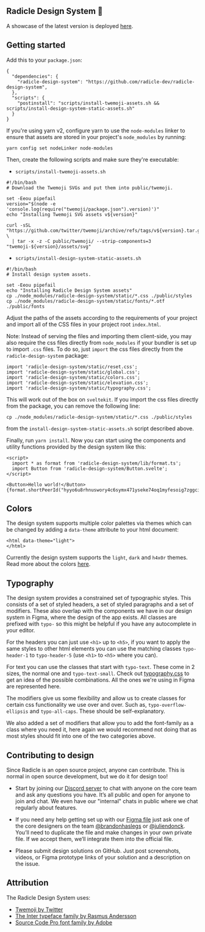 ## Radicle Design System 🎨

A showcase of the latest version is deployed [here][dp].

## Getting started

Add this to your `package.json`:
```
{
  "dependencies": {
    "radicle-design-system": "https://github.com/radicle-dev/radicle-design-system",
  },
  "scripts": {
    "postinstall": "scripts/install-twemoji-assets.sh && scripts/install-design-system-static-assets.sh"
  }
}
```

If you're using yarn v2, configure yarn to use the `node-modules` linker to
ensure that assets are stored in your project's `node_modules` by running:

```
yarn config set nodeLinker node-modules
```

Then, create the following scripts and make sure they're executable:

- `scripts/install-twemoji-assets.sh`
```
#!/bin/bash
# Download the Twemoji SVGs and put them into public/twemoji.

set -Eeou pipefail
version="$(node -e 'console.log(require("twemoji/package.json").version)')"
echo "Installing Twemoji SVG assets v${version}"

curl -sSL "https://github.com/twitter/twemoji/archive/refs/tags/v${version}.tar.gz" \
  | tar -x -z -C public/twemoji/ --strip-components=3 "twemoji-${version}/assets/svg"
```

- `scripts/install-design-system-static-assets.sh`
```
#!/bin/bash
# Install design system assets.

set -Eeou pipefail
echo "Installing Radicle Design System assets"
cp ./node_modules/radicle-design-system/static/*.css ./public/styles
cp ./node_modules/radicle-design-system/static/fonts/*.otf ./public/fonts
```

Adjust the paths of the assets according to the requirements of your project
and import all of the CSS files in your project root `index.html`.

Note: Instead of serving the files and importing them client-side, you may also
require the css files directly from `node_modules` if your bundler is set up to
import `.css` files. To do so, just `import` the css files directly from the
`radicle-design-system` package:

```
import 'radicle-design-system/static/reset.css';
import 'radicle-design-system/static/global.css';
import 'radicle-design-system/static/colors.css';
import 'radicle-design-system/static/elevation.css';
import 'radicle-design-system/static/typography.css';
```

This will work out of the box on `sveltekit`. If you import the css files
directly from the package, you can remove the following line:
```
cp ./node_modules/radicle-design-system/static/*.css ./public/styles
```
from the `install-design-system-static-assets.sh` script described above.

Finally, run `yarn install`. Now you can start using the components and
utility functions provided by the design system like this:

```
<script>
  import * as format from 'radicle-design-system/lib/format.ts';
  import Button from 'radicle-design-system/Button.svelte';
</script>

<Button>Hello world!</Button>
{format.shortPeerId("hyyo6u8rhnuswory4c6symx471yseke74oq1myfesoig7zggcixejy")}
```


## Colors

The design system supports multiple color palettes via themes which can be
changed by adding a `data-theme` attribute to your html document:
```
<html data-theme="light">
</html>
```

Currently the design system supports the `light`, `dark` and `h4x0r` themes.
Read more about the colors [here][cs].


## Typography

The design system provides a constrained set of typographic styles. This
consists of a set of styled headers, a set of styled paragraphs and a set of
modifiers. These also overlap with the components we have in our design system
in Figma, where the design of the app exists. All classes are prefixed with
`typo-` so this might be helpful if you have any autocomplete in your editor.

For the headers you can just use `<h1>` up to `<h5>`, if you want to apply the
same styles to other html elements you can use the matching classes
`typo-header-1` to `typo-header-5` (use `<h1>` to `<h5>` where you can).

For text you can use the classes that start with `typo-text`. These come in
2 sizes, the normal one and `typo-text-small`. Check out
[typography.css][ty] to get an idea of the possible
combinations. All the ones we're using in Figma are represented here.

The modifiers give us some flexibility and allow us to create classes for
certain css functionality we use over and over. Such as,
`typo-overflow-ellipsis` and `typo-all-caps`. These should be self-explanatory.

We also added a set of modifiers that allow you to add the font-family as a
class where you need it, here again we would recommend not doing that as most
styles should fit into one of the two categories above.


## Contributing to design

Since Radicle is an open source project, anyone can contribute. This is normal
in open source development, but we do it for design too!

  - Start by joining our [Discord server][dc] to chat with anyone on the core
    team and ask any questions you have. It’s all public and open for anyone to
    join and chat. We even have our "internal" chats in public where we chat
    regularly about features.

  - If you need any help getting set up with our [Figma file][ff] just ask one
    of the core designers on the team [@brandonhaslegs][bo] or
    [@juliendonck][jd]. You’ll need to duplicate the file and make changes in
    your own private file. If we accept them, we’ll integrate them into the
    official file.

  - Please submit design solutions on GitHub. Just post screenshots, videos, or
    Figma prototype links of your solution and a description on the issue.


## Attribution

The Radicle Design System uses:
  - [Twemoji by Twitter][tw]
  - [The Inter typeface family by Rasmus Andersson][ra]
  - [Source Code Pro font family by Adobe][so]


[bo]: https://github.com/brandonhaslegs
[cs]: https://radicle.community/t/color-system/166
[dc]: https://discord.com/channels/841318878125490186/841318878650302490
[dp]: https://radicle-dev.github.io/radicle-design-system
[ff]: https://www.figma.com/file/owmgsbs6lnUt8R1bixstCA/Radicle?node-id=0%3A1
[jd]: https://github.com/juliendonck
[ra]: https://rsms.me/inter
[so]: https://adobe-fonts.github.io/source-code-pro
[tw]: https://twemoji.twitter.com
[ty]: ./static/typography.css

